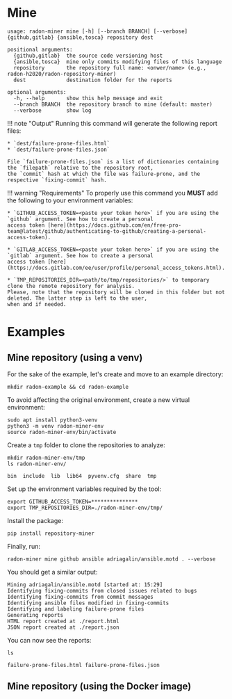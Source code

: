# Mine

```text
usage: radon-miner mine [-h] [--branch BRANCH] [--verbose] {github,gitlab} {ansible,tosca} repository dest

positional arguments:
  {github,gitlab}  the source code versioning host
  {ansible,tosca}  mine only commits modifying files of this language
  repository       the repository full name: <onwer/name> (e.g., radon-h2020/radon-repository-miner) 
  dest             destination folder for the reports

optional arguments:
  -h, --help       show this help message and exit
  --branch BRANCH  the repository branch to mine (default: master)
  --verbose        show log
```

!!! note "Output"
    Running this command will generate the following report files:
    
    * `dest/failure-prone-files.html`
    * `dest/failure-prone-files.json`
    
    File `failure-prone-files.json` is a list of dictionaries containing the `filepath` relative to the repository root,
    the `commit` hash at which the file was failure-prone, and the respective `fixing-commit` hash.

!!! warning "Requirements"
    To properly use this command you **MUST** add the following to your environment variables: 
   
    * `GITHUB_ACCESS_TOKEN=<paste your token here>` if you are using the `github` argument. See how to create a personal 
    access token [here](https://docs.github.com/en/free-pro-team@latest/github/authenticating-to-github/creating-a-personal-access-token).
    
    * `GITLAB_ACCESS_TOKEN=<paste your token here>` if you are using the `gitlab` argument. See how to create a personal 
    access token [here](https://docs.gitlab.com/ee/user/profile/personal_access_tokens.html).
    
    * `TMP_REPOSITORIES_DIR=<path/to/tmp/repositories/>` to temporary clone the remote repository for analysis. 
    Please, note that the repository will be cloned in this folder but not deleted. The latter step is left to the user,
    when and if needed. 
    


# Examples

## Mine repository (using a venv)
For the sake of the example, let's create and move to an example directory:
 
`mkdir radon-example && cd radon-example`

To avoid affecting the original environment, create a new virtual environment:

```text
sudo apt install python3-venv
python3 -m venv radon-miner-env
source radon-miner-env/bin/activate
```

Create a `tmp` folder to clone the repositories to analyze:

```text
mkdir radon-miner-env/tmp
ls radon-miner-env/

bin  include  lib  lib64  pyvenv.cfg  share  tmp
```

Set up the environment variables required by the tool:

```text
export GITHUB_ACCESS_TOKEN=***************
export TMP_REPOSITORIES_DIR=./radon-miner-env/tmp/
``` 

Install the package:

`pip install repository-miner`

Finally, run:

```text
radon-miner mine github ansible adriagalin/ansible.motd . --verbose
```

You should get a similar output:

```text
Mining adriagalin/ansible.motd [started at: 15:29]
Identifying fixing-commits from closed issues related to bugs
Identifying fixing-commits from commit messages
Identifying ansible files modified in fixing-commits
Identifying and labeling failure-prone files
Generating reports
HTML report created at ./report.html
JSON report created at ./report.json
```

You can now see the reports:

```text
ls

failure-prone-files.html failure-prone-files.json
```  

## Mine repository (using the Docker image)